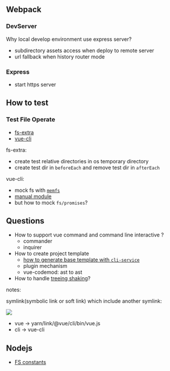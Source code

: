 ## Webpack

### DevServer
Why local develop environment use express server?
* subdirectory assets access when deploy to remote server
* url fallback when history router mode

### Express

* start https server

## How to test

### Test File Operate

* [fs-extra](https://github.com/jprichardson/node-fs-extra/blob/master/lib/ensure/__tests__/ensure.test.js)
* [vue-cli](https://github.com/vuejs/vue-cli/blob/ef08a08c41b028a2484f262414a8c91d151febc7/packages/%40vue/cli/__tests__/Generator.spec.js)

fs-extra:

* create test relative directories in os temporary directory
* create test dir in `beforeEach` and remove test dir in `afterEach`

vue-cli:

* mock fs with [`memfs`](https://github.com/streamich/memfs)
* [manual module](https://jestjs.io/docs/manual-mocks#mocking-node-modules)
* but how to mock `fs/promises`?

## Questions

* How to support vue command and command line interactive ?
  * commander
  * inquirer
* How to create project template
  * [how to generate base template with `cli-service`](https://github.com/vuejs/vue-cli/blob/4a0655f7ac09b64d2b47506e7f21e7923d43262b/packages/%40vue/cli-service/generator/index.js#L2-L5)
  * plugin mechanism
  * vue-codemod: ast to ast 
* How to handle [treeing shaking](https://webpack.js.org/guides/tree-shaking/)?

notes:

symlink(symbolic link or soft link) which include another symlink:

![](https://cdn.jsdelivr.net/gh/wangkaiwd/drawing-bed/202207070009752.png)

* vue -> yarn/link/@vue/cli/bin/vue.js
* cli -> vue-cli

## Nodejs

* [FS constants](https://nodejs.org/api/fs.html#fs-constants)
